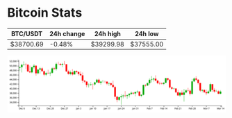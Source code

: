 # Bitcoin Stats

BTC/USDT|24h change|24h high|24h low|
|---|---|---|---|
|$38700.69|-0.48%|$39299.98|$37555.00|

<img src="./chart.svg">
